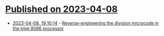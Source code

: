 # [Published on 2023-04-08](index.md)

* [2023-04-08, 19:10:14](https://lobste.rs/s/qqee9r/reverse_engineering_division_microcode) - [Reverse-engineering the division microcode in the Intel 8086 processor](http://www.righto.com/2023/04/reverse-engineering-8086-divide-microcode.html)
